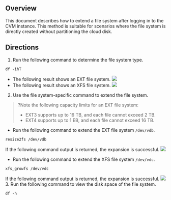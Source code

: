 ## Overview
This document describes how to extend a file system after logging in to the CVM instance. This method is suitable for scenarios where the file system is directly created without partitioning the cloud disk.

## Directions
1. Run the following command to determine the file system type.
```
df -ihT
```
 - The following result shows an EXT file system.
![](https://main.qcloudimg.com/raw/198ad9bcb209db6ed1934e02f3234f8b.png)
 - The following result shows an XFS file system.
![](https://main.qcloudimg.com/raw/50ecea03c960daa2d04b734226ad69a0.png)
2. Use the file system-specific command to extend the file system.
>?Note the following capacity limits for an EXT file system:
> - EXT3 supports up to 16 TB, and each file cannot exceed 2 TB.
> - EXT4 supports up to 1 EB, and each file cannot exceed 16 TB.
>
 - Run the following command to extend the EXT file system `/dev/vdb`.
```
resize2fs /dev/vdb
```
If the following command output is returned, the expansion is successful.
![](https://main.qcloudimg.com/raw/9f68b0ab1e6446943da4e426df92919b.png)
 - Run the following command to extend the XFS file system `/dev/vdc`.
```
xfs_growfs /dev/vdc
```
If the following command output is returned, the expansion is successful.
![](https://main.qcloudimg.com/raw/56fac50edbb153585adb67b2eb246cf4.png)
3. Run the following command to view the disk space of the file system.
```
df -h
```

